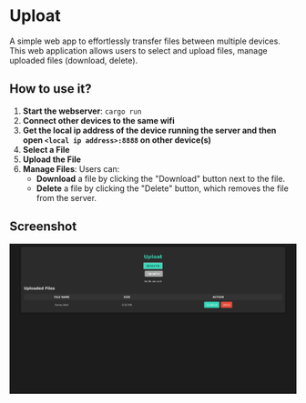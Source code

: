 # Uploat
A simple web app to effortlessly transfer files between multiple devices.
This web application allows users to select and upload files, manage uploaded files (download, delete).

## How to use it?

1. **Start the webserver**: `cargo run`
2. **Connect other devices to the same wifi**
3. **Get the local ip address of the device running the server and then open `<local ip address>:8888` on other device(s)**
4. **Select a File**
6. **Upload the File**
7. **Manage Files**: Users can:
   - **Download** a file by clicking the "Download" button next to the file.
   - **Delete** a file by clicking the "Delete" button, which removes the file from the server.

## Screenshot
![screenshot](screenshot/ss.png#)

